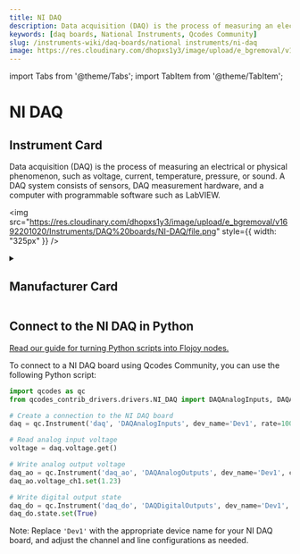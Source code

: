 ```yaml
---
title: NI DAQ
description: Data acquisition (DAQ) is the process of measuring an electrical or physical phenomenon, such as voltage, current, temperature, pressure, or sound. A DAQ system consists of sensors, DAQ measurement hardware, and a computer with programmable software such as LabVIEW.
keywords: [daq boards, National Instruments, Qcodes Community]
slug: /instruments-wiki/daq-boards/national instruments/ni-daq
image: https://res.cloudinary.com/dhopxs1y3/image/upload/e_bgremoval/v1692201020/Instruments/DAQ%20boards/NI-DAQ/file.png
---
```


import Tabs from '@theme/Tabs';
import TabItem from '@theme/TabItem';

# NI DAQ

## Instrument Card

<div className="flex">

<div>

Data acquisition (DAQ) is the process of measuring an electrical or physical phenomenon, such as voltage, current, temperature, pressure, or sound. A DAQ system consists of sensors, DAQ measurement hardware, and a computer with programmable software such as LabVIEW.

</div>

<img src="https://res.cloudinary.com/dhopxs1y3/image/upload/e_bgremoval/v1692201020/Instruments/DAQ%20boards/NI-DAQ/file.png" style={{ width: "325px" }} />

</div>

<details>
<summary><h2>Manufacturer Card</h2></summary>

<img src="https://res.cloudinary.com/dhopxs1y3/image/upload/e_bgremoval/v1692125989/Instruments/Vendor%20Logos/National_Instruments.png" style={{ width: "100%", objectFit: "cover" }} />

A producer of automated test equipment and virtual instrumentation software. Common applications include data acquisition, instrument control and machine vision. <a href="https://www.ni.com/en-ca.html">Website</a>.

<ul>
  <li>Headquarters: Austin, Texas, USA</li>
  <li>Yearly Revenue (millions, USD): 1657.0</li>
</ul>
</details>

## Connect to the NI DAQ in Python

[Read our guide for turning Python scripts into Flojoy nodes.](https://docs.flojoy.ai/custom-nodes/creating-custom-node/)


<Tabs>
<TabItem value="Qcodes Community" label="Qcodes Community">

To connect to a NI DAQ board using Qcodes Community, you can use the following Python script:

```python
import qcodes as qc
from qcodes_contrib_drivers.drivers.NI_DAQ import DAQAnalogInputs, DAQAnalogOutputs, DAQDigitalOutputs

# Create a connection to the NI DAQ board
daq = qc.Instrument('daq', 'DAQAnalogInputs', dev_name='Dev1', rate=1000, channels={'ch1': 0})

# Read analog input voltage
voltage = daq.voltage.get()

# Write analog output voltage
daq_ao = qc.Instrument('daq_ao', 'DAQAnalogOutputs', dev_name='Dev1', channels={'ch1': 0})
daq_ao.voltage_ch1.set(1.23)

# Write digital output state
daq_do = qc.Instrument('daq_do', 'DAQDigitalOutputs', dev_name='Dev1', lines=['port0/line0'])
daq_do.state.set(True)
```

Note: Replace `'Dev1'` with the appropriate device name for your NI DAQ board, and adjust the channel and line configurations as needed.

</TabItem>
</Tabs>